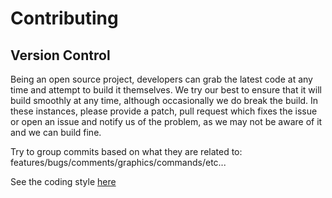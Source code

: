 # Contributing

## Version Control 

Being an open source project, developers can grab the latest code at any time
and attempt to build it themselves. We try our best to ensure that it will build smoothly
at any time, although occasionally we do break the build. In these instances,
please provide a patch, pull request which fixes the issue or open an issue and
notify us of the problem, as we may not be aware of it and we can build fine.

Try to group commits based on what they are related to: features/bugs/comments/graphics/commands/etc...

See the coding style [here](libembroidery_style.md) 